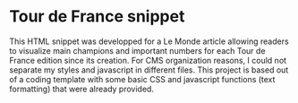 # Tour de France snippet

This HTML snippet was developped for a Le Monde article allowing readers to visualize main champions and important numbers for each Tour de France edition since its creation.
For CMS organization reasons, I could not separate my styles and javascript in different files. This project is based out of a coding template with some basic CSS and javascript functions (text formatting) that were already provided.
